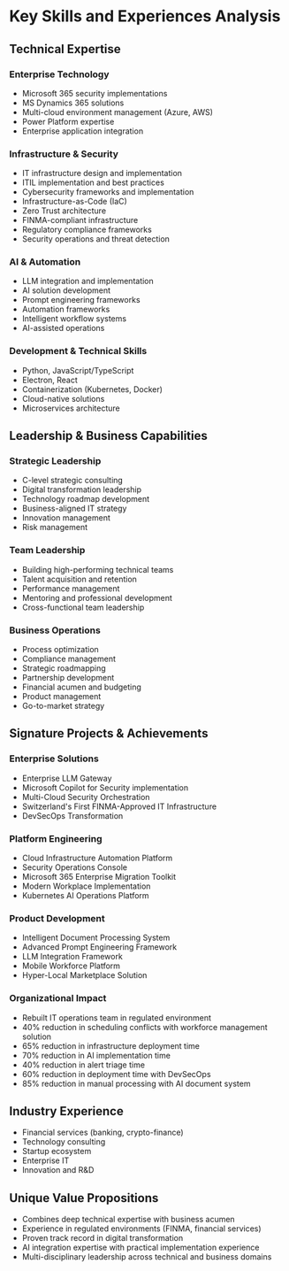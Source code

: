 # Key Skills and Experiences Analysis

## Technical Expertise

### Enterprise Technology
- Microsoft 365 security implementations
- MS Dynamics 365 solutions
- Multi-cloud environment management (Azure, AWS)
- Power Platform expertise
- Enterprise application integration

### Infrastructure & Security
- IT infrastructure design and implementation
- ITIL implementation and best practices
- Cybersecurity frameworks and implementation
- Infrastructure-as-Code (IaC)
- Zero Trust architecture
- FINMA-compliant infrastructure
- Regulatory compliance frameworks
- Security operations and threat detection

### AI & Automation
- LLM integration and implementation
- AI solution development
- Prompt engineering frameworks
- Automation frameworks
- Intelligent workflow systems
- AI-assisted operations

### Development & Technical Skills
- Python, JavaScript/TypeScript
- Electron, React
- Containerization (Kubernetes, Docker)
- Cloud-native solutions
- Microservices architecture

## Leadership & Business Capabilities

### Strategic Leadership
- C-level strategic consulting
- Digital transformation leadership
- Technology roadmap development
- Business-aligned IT strategy
- Innovation management
- Risk management

### Team Leadership
- Building high-performing technical teams
- Talent acquisition and retention
- Performance management
- Mentoring and professional development
- Cross-functional team leadership

### Business Operations
- Process optimization
- Compliance management
- Strategic roadmapping
- Partnership development
- Financial acumen and budgeting
- Product management
- Go-to-market strategy

## Signature Projects & Achievements

### Enterprise Solutions
- Enterprise LLM Gateway
- Microsoft Copilot for Security implementation
- Multi-Cloud Security Orchestration
- Switzerland's First FINMA-Approved IT Infrastructure
- DevSecOps Transformation

### Platform Engineering
- Cloud Infrastructure Automation Platform
- Security Operations Console
- Microsoft 365 Enterprise Migration Toolkit
- Modern Workplace Implementation
- Kubernetes AI Operations Platform

### Product Development
- Intelligent Document Processing System
- Advanced Prompt Engineering Framework
- LLM Integration Framework
- Mobile Workforce Platform
- Hyper-Local Marketplace Solution

### Organizational Impact
- Rebuilt IT operations team in regulated environment
- 40% reduction in scheduling conflicts with workforce management solution
- 65% reduction in infrastructure deployment time
- 70% reduction in AI implementation time
- 40% reduction in alert triage time
- 60% reduction in deployment time with DevSecOps
- 85% reduction in manual processing with AI document system

## Industry Experience
- Financial services (banking, crypto-finance)
- Technology consulting
- Startup ecosystem
- Enterprise IT
- Innovation and R&D

## Unique Value Propositions
- Combines deep technical expertise with business acumen
- Experience in regulated environments (FINMA, financial services)
- Proven track record in digital transformation
- AI integration expertise with practical implementation experience
- Multi-disciplinary leadership across technical and business domains
